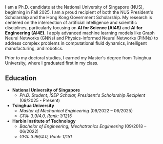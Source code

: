 I am a Ph.D. candidate at the National University of Singapore (NUS), beginning in Fall 2025. I am a proud recipient of both the NUS President's Scholarship and the Hong Kong Government Scholarship. My research is centered on the intersection of artificial intelligence and scientific disciplines, particularly focusing on **AI for Science (AI4S)** and **AI for Engineering (AI4E)**. I apply advanced machine learning models like Graph Neural Networks (GNNs) and Physics-Informed Neural Networks (PINNs) to address complex problems in computational fluid dynamics, intelligent manufacturing, and robotics.

Prior to my doctoral studies, I earned my Master's degree from Tsinghua University, where I graduated first in my class.

## Education

* **National University of Singapore**
  * *Ph.D. Student, ISEP Scholar, President's Scholarship Recipient* (09/2025 - Present)
* **Tsinghua University**
  * *Master of Mechanical Engineering* (09/2022 – 06/2025)
  * *GPA: 3.9/4.0, Rank: 1/1215*
* **Harbin Institute of Technology**
  * *Bachelor of Engineering, Mechatronics Engineering* (09/2018 – 06/2022)
  * *GPA: 3.96/4.0, Rank: 1/151*
